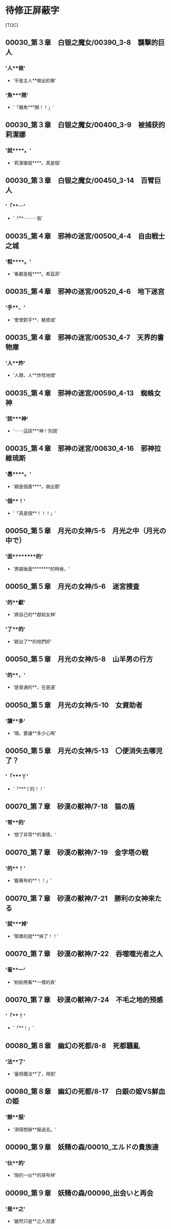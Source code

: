 # 待修正屏蔽字

[TOC]

## 00030_第３章　白银之魔女/00390_3-8　襲撃的巨人

### '人**做'

- '乎是主人**做出的東'

### '魚***開'

- '「雜魚***開！！」'


## 00030_第３章　白银之魔女/00400_3-9　被捕获的莉潔娜

### '就****。'

- '莉潔娜就****。真是個'


## 00030_第３章　白银之魔女/00450_3-14　百臂巨人

### '「**⋯'

- '「**⋯⋯⋯我'


## 00035_第４章　邪神の迷宮/00500_4-4　自由戦士之城

### '粗****。'

- '看都是粗****。希茲菲'


## 00035_第４章　邪神の迷宮/00520_4-6　地下迷宫

### '手**、'

- '會使對手**、魅惑或'


## 00035_第４章　邪神の迷宮/00530_4-7　天界的書物庫

### '人**炸'

- '人類，人**炸性地增'


## 00035_第４章　邪神の迷宮/00590_4-13　蜘蛛女神

### '該***神'

- '⋯⋯這該***神！別說'


## 00035_第４章　邪神の迷宮/00630_4-16　邪神拉維琉斯

### '愚****。'

- '親是個愚****。做出那'

### '個**！'

- '「真是個**！！！」'


## 00050_第５章　月光の女神/5-5　月光之中（月光の中で）

### '面********的'

- '男娼後面********的時候，'


## 00050_第５章　月光の女神/5-6　迷宮捜査

### '的**獻'

- '將自己的**獻給女神'

### '了**的'

- '獻出了**的他們好'


## 00050_第５章　月光の女神/5-8　山羊男の行方

### '的**，'

- '是普通的**，在是遠'


## 00050_第５章　月光の女神/5-10　女資助者

### '讓**多'

- '理。要讓**多少心啊'


## 00050_第５章　月光の女神/5-13　〇便消失去哪児了？

### '「***丫'

- '「***丫的！！'


## 00070_第７章　砂漠の獣神/7-18　猫の盾

### '常**的'

- '想了非常**的事情。'


## 00070_第７章　砂漠の獣神/7-19　金字塔の戦

### '的**！'

- '戴著布的**！！」'


## 00070_第７章　砂漠の獣神/7-21　勝利の女神来たる

### '就***掉'

- '簡單的就***掉了！！'


## 00070_第７章　砂漠の獣神/7-22　吞噬噬光者之人

### '看**一'

- '紛紛用看**一樣的表'


## 00070_第７章　砂漠の獣神/7-24　不毛之地的预感

### '「**！'

- '「**！」'


## 00080_第８章　幽幻の死都/8-8　死都騷亂

### '法**了'

- '量把魔法**了，用劍'


## 00080_第８章　幽幻の死都/8-17　白銀の姫VS鮮血の姫

### '辦**服'

- '須得想辦**服過去。'


## 00090_第９章　妖精の森/00010_エルドの貴族達

### '伙**的'

- '現的一伙**的哥布林'


## 00090_第９章　妖精の森/00090_出会いと再会

### '是**之'

- '雖然只是**之人但還'
